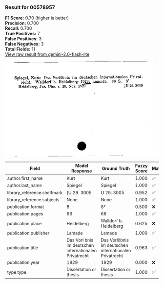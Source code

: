 ### Result for 00578957
**F1 Score:** 0.70 (higher is better)<br>**Precision:** 0.700<br>**Recall:** 0.700<br>**True Positives:** 7<br>**False Positives:** 3<br>**False Negatives:** 3<br>**Total Fields:** 11<br>[View raw result from gemini-2.0-flash-lite](https://github.com/RISE-UNIBAS/humanities_data_benchmark/blob/main/results/2025-10-01/T0152/request_T0152_00578957.json)

<img src="https://github.com/RISE-UNIBAS/humanities_data_benchmark/blob/main/benchmarks/zettelkatalog/images/00578957.jpg?raw=true" alt="00578957" width="600px">

| Field | Model Response | Ground Truth | Fuzzy Score | Match |
|-------|----------------|--------------|-------------|-------|
| author.first_name | Kurt | Kurt | 1.000 | ✅ |
| author.last_name | Spiegel | Spiegel | 1.000 | ✅ |
| library_reference.shelfmark | [U 29. 3005 | U 29. 3005 | 0.952 | ✅ |
| library_reference.subjects | None | None | 1.000 | ✅ |
| publication.format | 8	 | 8° | 0.500 | ❌ |
| publication.pages | 66 | 66 | 1.000 | ✅ |
| publication.place | Heidelberg | Walldorf b. Heidelberg | 0.625 | ❌ |
| publication.publisher | Lamade | Lamade | 1.000 | ✅ |
| publication.title | Das Vorl	bnis im deutschen internationalen Privatrecht | Das Verlöbnis im deutschen internationalen Privatrecht | 0.963 | ✅ |
| publication.year | 1929 | 1929 | 0.000 | ❌ |
| type.type | Dissertation or thesis | Dissertation or thesis | 1.000 | ✅ |
